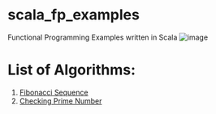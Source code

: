 # scala_fp_examples
Functional Programming Examples written in Scala
![image](https://user-images.githubusercontent.com/24731282/191842043-607f9e33-c87c-4d9c-a375-0e9897640110.png)

# List of Algorithms:
1) [Fibonacci Sequence](https://github.com/abhishek-1309/scala_fp_examples/tree/main/src)
2) [Checking Prime Number](https://github.com/abhishek-1309/scala_fp_examples/tree/main/src)
